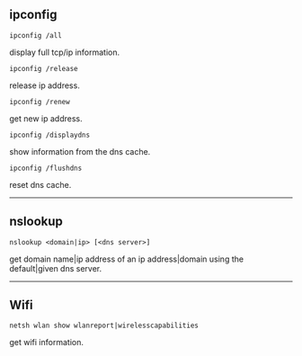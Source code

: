 ##  ipconfig

```
ipconfig /all
```

display full tcp/ip information.

```
ipconfig /release
```

release ip address.

```
ipconfig /renew
```

get new ip address.

```
ipconfig /displaydns
```

show information from the dns cache.

```
ipconfig /flushdns
```

reset dns cache.

___

## nslookup

```
nslookup <domain|ip> [<dns server>]
```

get domain name|ip address of an ip address|domain using the default|given dns server.

___

## Wifi

```
netsh wlan show wlanreport|wirelesscapabilities
```

get wifi information.